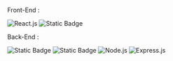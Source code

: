 Front-End :

![React.js](https://img.shields.io/badge/React.js-61DAFB?style=for-the-badge&logo=react&logoColor=black)
![Static Badge](https://img.shields.io/badge/Typescript-%233178C6?style=for-the-badge&logo=Typescript&logoColor=white)



Back-End :

![Static Badge](https://img.shields.io/badge/CSharp-%23512BD4?style=for-the-badge&logo=C%23)
![Static Badge](https://img.shields.io/badge/Microsoft%20SQL%20Server-grey?style=for-the-badge&logo=Microsoft%20SQL%20Server)
![Node.js](https://img.shields.io/badge/Node.js-339933?style=for-the-badge&logo=node.js&logoColor=white) 
![Express.js](https://img.shields.io/badge/Express.js-000000?style=for-the-badge&logo=express&logoColor=white)  
